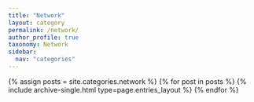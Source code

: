```yaml
---
title: "Network"
layout: category
permalink: /network/
author_profile: true
taxonomy: Network
sidebar:
  nav: "categories"
---
```


{% assign posts = site.categories.network %}
{% for post in posts %} {% include archive-single.html type=page.entries_layout %} {% endfor %}